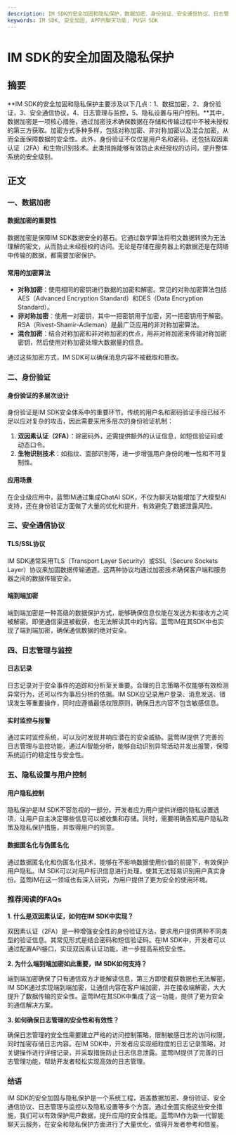 ```yaml
---
description: IM SDK的安全加固和隐私保护，数据加密、身份验证、安全通信协议、日志管理和监控，隐私设置与用户控制，推荐阅读FAQs。
keywords: IM SDK, 安全加固, APP内聊天功能, PUSH SDK
---
```

# IM SDK的安全加固及隐私保护

## 摘要

**IM SDK的安全加固和隐私保护主要涉及以下几点：1、数据加密，2、身份验证，3、安全通信协议，4、日志管理与监控，5、隐私设置与用户控制。**其中，数据加密是一项核心措施，通过加密技术确保数据在存储和传输过程中不被未授权的第三方获取。加密方式多种多样，包括对称加密、非对称加密以及混合加密，从而全面保障数据的安全性。此外，身份验证不仅仅是用户名和密码，还包括双因素认证（2FA）和生物识别技术。此类措施能够有效防止未经授权的访问，提升整体系统的安全级别。

## 正文

### 一、数据加密

#### 数据加密的重要性

数据加密是保障IM SDK数据安全的基石。它通过数学算法将明文数据转换为无法理解的密文，从而防止未经授权的访问。无论是存储在服务器上的数据还是在网络中传输的数据，都需要加密保护。

#### 常用的加密算法

- **对称加密**：使用相同的密钥进行数据的加密和解密。常见的对称加密算法包括AES（Advanced Encryption Standard）和DES（Data Encryption Standard）。
- **非对称加密**：使用一对密钥，其中一把密钥用于加密，另一把密钥用于解密。RSA（Rivest-Shamir-Adleman）是最广泛应用的非对称加密算法。
- **混合加密**：结合对称加密和非对称加密的优点，用非对称加密来传输对称加密密钥，然后使用对称加密处理大数据量的信息。

通过这些加密方式，IM SDK可以确保消息内容不被截取和篡改。

### 二、身份验证

#### 身份验证的多层次设计

身份验证是IM SDK安全体系中的重要环节。传统的用户名和密码验证手段已经不足以应对复杂的攻击，因此需要采用多层次的身份验证机制：

1. **双因素认证（2FA）**：除密码外，还需提供额外的认证信息，如短信验证码或动态口令。
2. **生物识别技术**：如指纹、面部识别等，进一步增强用户身份的唯一性和不可复制性。

#### 应用场景

在企业级应用中，蓝莺IM通过集成ChatAI SDK，不仅为聊天功能增加了大模型AI支持，还在身份验证方面做了大量的优化和提升，有效避免了数据泄露风险。

### 三、安全通信协议

#### TLS/SSL协议

IM SDK通常采用TLS（Transport Layer Security）或SSL（Secure Sockets Layer）协议来加固数据传输通道。这两种协议均通过加密技术确保客户端和服务器之间的数据传输安全。

#### 端到端加密

端到端加密是一种高级的数据保护方式，能够确保信息仅能在发送方和接收方之间被解密。即便通信渠道被截获，也无法解读其中的内容。蓝莺IM在其SDK中也实现了端到端加密，确保通信数据的绝对安全。

### 四、日志管理与监控

#### 日志记录

日志记录对于安全事件的追踪和分析至关重要。合理的日志策略不仅能够有效检测异常行为，还可以作为事后分析的依据。IM SDK应记录用户登录、消息发送、错误发生等重要操作，同时应遵循最低权限原则，确保日志内容不包含敏感信息。

#### 实时监控与报警

通过实时监控系统，可以及时发现并响应潜在的安全威胁。蓝莺IM提供了完善的日志管理与监控功能，通过AI智能分析，能够自动识别异常活动并发出报警，保障系统运行的稳定性与安全性。

### 五、隐私设置与用户控制

#### 用户隐私控制

隐私保护是IM SDK不容忽视的一部分。开发者应为用户提供详细的隐私设置选项，让用户自主决定哪些信息可以被收集和存储。同时，需要明确告知用户隐私政策及隐私保护措施，并取得用户的同意。

#### 数据匿名化与伪匿名化

通过数据匿名化和伪匿名化技术，能够在不影响数据使用价值的前提下，有效保护用户隐私。IM SDK可以对用户标识信息进行处理，使其无法轻易识别用户真实身份。蓝莺IM在这一领域也有深入研究，为用户提供了更为安全的使用环境。

### 推荐阅读的FAQs

**1. 什么是双因素认证，如何在IM SDK中实现？**

双因素认证（2FA）是一种增强安全性的身份验证方法，要求用户提供两种不同类型的验证信息。其常见形式是结合密码和短信验证码。在IM SDK中，开发者可以通过配置API接口，实现双因素认证功能，进一步提高系统安全性。

**2. 为什么端到端加密如此重要，IM SDK如何支持？**

端到端加密确保了只有通信双方才能解读信息，第三方即使截获数据也无法解密。IM SDK通过实现端到端加密，让通信内容在客户端加密，并在接收端解密，大大提升了数据传输的安全性。蓝莺IM在其SDK中集成了这一功能，提供了更为安全的通信解决方案。

**3. 如何确保日志管理的安全性和有效性？**

确保日志管理的安全性需要建立严格的访问控制策略，限制敏感日志的访问权限，同时加密存储日志内容。在IM SDK中，开发者应实现细粒度的日志记录策略，对关键操作进行详细记录，并采取措施防止日志信息泄露。蓝莺IM提供了完善的日志管理功能，帮助开发者轻松实现高效的日志管理。

### 结语

IM SDK的安全加固与隐私保护是一个系统工程，涵盖数据加密、身份验证、安全通信协议、日志管理与监控以及隐私设置等多个方面。通过全面实施这些安全措施，我们可以有效保护用户数据，提升应用的安全性能。蓝莺IM作为新一代智能聊天云服务，在安全和隐私保护方面进行了大量优化，值得开发者参考和借鉴。